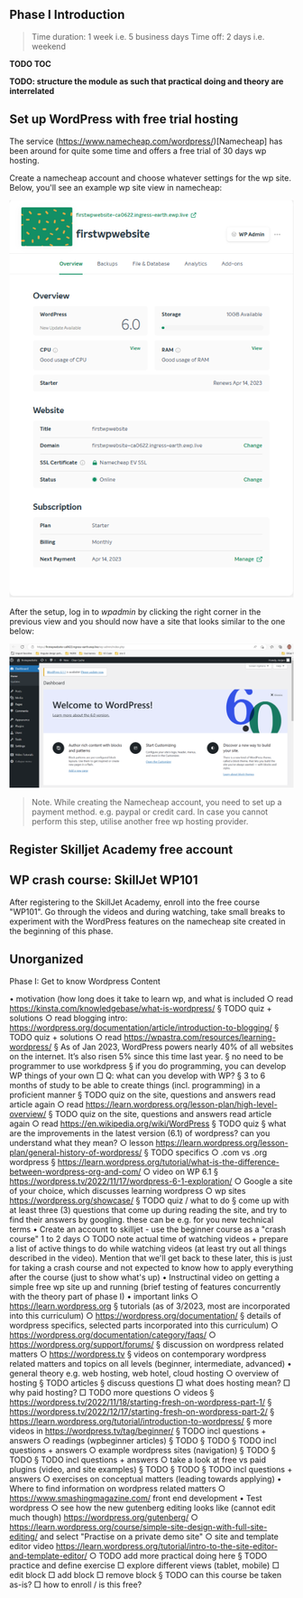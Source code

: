 ## Phase I Introduction 

> Time duration: 1 week i.e. 5 business days
> Time off: 2 days i.e. weekend

**TODO TOC**

**TODO: structure the module as such that practical doing and theory are interrelated**

## Set up WordPress with free trial hosting 

The service (https://www.namecheap.com/wordpress/)[Namecheap] has been around for quite some time and offers a free trial of 30 days wp hosting. 

Create a namecheap account and choose whatever settings for the wp site. Below, you'll see an example wp site view in namecheap: 

![WordPress on Namecheap](images/namecheap_wp_site_overview_20230313.png)

After the setup, log in to *wpadmin* by clicking the right corner in the previous view and you should now have a site that looks similar to the one below: 

![WordPress on Namecheap](images/namecheap_wp_site_20230313.png)

> Note. While creating the Namecheap account, you need to set up a payment method. e.g. paypal or credit card. In case you cannot perform this step, utilise another free wp hosting provider.

## Register Skilljet Academy free account 

## WP crash course: SkillJet WP101 

After registering to the SkillJet Academy, enroll into the free course "WP101". Go through the videos and during watching, take small breaks to experiment with the WordPress features on the namecheap site created in the beginning of this phase.

## Unorganized 

Phase I: Get to know Wordpress 
Content

• motivation (how long does it take to learn wp, and what is included
    ○ read  https://kinsta.com/knowledgebase/what-is-wordpress/
        § TODO quiz + solutions
    ○ read blogging intro:  https://wordpress.org/documentation/article/introduction-to-blogging/
        § TODO quiz + solutions
    ○ read  https://wpastra.com/resources/learning-wordpress/
        § As of Jan 2023, WordPress powers nearly 40% of all websites on the internet. It’s also risen 5% since this time last year.
        § no need to be programmer to use workdpress
        § if you do programming, you can develop WP things of your own
            □ Q: what can you develop with WP?
        § 3 to 6 months of study to be able to create things (incl. programming) in a proficient manner
        § TODO quiz on the site, questions and answers read article again
    ○ read  https://learn.wordpress.org/lesson-plan/high-level-overview/
        § TODO quiz on the site, questions and answers read article again
    ○ read  https://en.wikipedia.org/wiki/WordPress
        § TODO quiz
        § what are the improvements in the latest version (6.1) of wordpress? can you understand what they mean?
    ○ lesson  https://learn.wordpress.org/lesson-plan/general-history-of-wordpress/
        § TODO specifics
    ○ .com vs .org wordpress
        § https://learn.wordpress.org/tutorial/what-is-the-difference-between-wordpress-org-and-com/
    ○ video on WP 6.1
        § https://wordpress.tv/2022/11/17/wordpress-6-1-exploration/
    ○ Google a site of your choice, which discusses learning wordpress
    ○ wp sites  https://wordpress.org/showcase/
        § TODO quiz / what to do
        § come up with at least three (3) questions that come up during reading the site, and try to find their answers by googling. these can be e.g. for you new technical terms
• Create an account to skilljet - use the beginner course as a "crash course" 1 to 2 days
    ○ TODO note actual time of watching videos + prepare a list of active things to do while watching videos (at least try out all things described in the video). Mention that we'll get back to these later, this is just for taking a crash course and not expected to know how to apply everything after the course (just to show what's up) 
• Instructinal video on getting a simple free wp site up and running (brief testing of features concurrently with the theory part of phase I)
• important links
    ○ https://learn.wordpress.org
        § tutorials (as of 3/2023, most are incorporated into this curriculum)
    ○ https://wordpress.org/documentation/
        § details of wordpress specifics, selected parts incorporated into this curriculum)
    ○ https://wordpress.org/documentation/category/faqs/
    ○ https://wordpress.org/support/forums/
        § discussion on wordpress related matters
    ○ https://wordpress.tv
        § videos on contemporary wordpress related matters and topics on all levels (beginner, intermediate, advanced)
• general theory e.g. web hosting, web hotel, cloud hosting
    ○ overview of hosting
        § TODO articles
        § discuss questions
            □ what does hosting mean?
            □ why paid hosting?
            □ TODO more questions
    ○ videos
        § https://wordpress.tv/2022/11/18/starting-fresh-on-wordpress-part-1/
        § https://wordpress.tv/2022/12/17/starting-fresh-on-wordpress-part-2/
        § https://learn.wordpress.org/tutorial/introduction-to-wordpress/
        § more videos in  https://wordpress.tv/tag/beginner/
        § TODO incl questions + answers
    ○ readings (wpbeginner articles)
        § TODO
        § TODO
        § TODO incl questions + answers
    ○ example wordpress sites (navigation)
        § TODO
        § TODO
        § TODO incl questions + answers
    ○ take a look at free vs paid plugins (video, and site examples)
        § TODO
        § TODO
        § TODO incl questions + answers
    ○ exercises on conceptual matters (leading towards applying)
• Where to find information on wordpress related matters
    ○ https://www.smashingmagazine.com/ front end development
• Test wordpress
    ○ see how the new gutenberg editing looks like (cannot edit much though)  https://wordpress.org/gutenberg/
    ○ https://learn.wordpress.org/course/simple-site-design-with-full-site-editing/ and select "Practise on a private demo site"
    ○ site and template editor video  https://learn.wordpress.org/tutorial/intro-to-the-site-editor-and-template-editor/
    ○ TODO add more practical doing here
        § TODO practice and define exercise
            □ explore different views (tablet, mobile)
            □ edit block
            □ add block
            □ remove block
        § TODO can this course be taken as-is?
            □ how to enroll / is this free?
